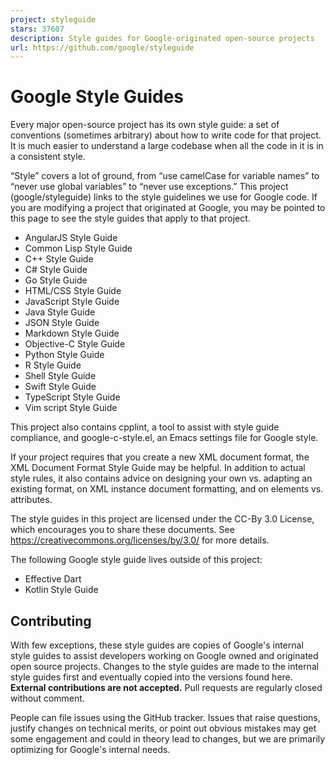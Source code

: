 ```yaml
---
project: styleguide
stars: 37607
description: Style guides for Google-originated open-source projects
url: https://github.com/google/styleguide
---
```


Google Style Guides
===================

Every major open-source project has its own style guide: a set of conventions (sometimes arbitrary) about how to write code for that project. It is much easier to understand a large codebase when all the code in it is in a consistent style.

“Style” covers a lot of ground, from “use camelCase for variable names” to “never use global variables” to “never use exceptions.” This project (google/styleguide) links to the style guidelines we use for Google code. If you are modifying a project that originated at Google, you may be pointed to this page to see the style guides that apply to that project.

-   AngularJS Style Guide
-   Common Lisp Style Guide
-   C++ Style Guide
-   C# Style Guide
-   Go Style Guide
-   HTML/CSS Style Guide
-   JavaScript Style Guide
-   Java Style Guide
-   JSON Style Guide
-   Markdown Style Guide
-   Objective-C Style Guide
-   Python Style Guide
-   R Style Guide
-   Shell Style Guide
-   Swift Style Guide
-   TypeScript Style Guide
-   Vim script Style Guide

This project also contains cpplint, a tool to assist with style guide compliance, and google-c-style.el, an Emacs settings file for Google style.

If your project requires that you create a new XML document format, the XML Document Format Style Guide may be helpful. In addition to actual style rules, it also contains advice on designing your own vs. adapting an existing format, on XML instance document formatting, and on elements vs. attributes.

The style guides in this project are licensed under the CC-By 3.0 License, which encourages you to share these documents. See https://creativecommons.org/licenses/by/3.0/ for more details.

The following Google style guide lives outside of this project:

-   Effective Dart
-   Kotlin Style Guide

Contributing
------------

With few exceptions, these style guides are copies of Google's internal style guides to assist developers working on Google owned and originated open source projects. Changes to the style guides are made to the internal style guides first and eventually copied into the versions found here. **External contributions are not accepted.** Pull requests are regularly closed without comment.

People can file issues using the GitHub tracker. Issues that raise questions, justify changes on technical merits, or point out obvious mistakes may get some engagement and could in theory lead to changes, but we are primarily optimizing for Google's internal needs.
